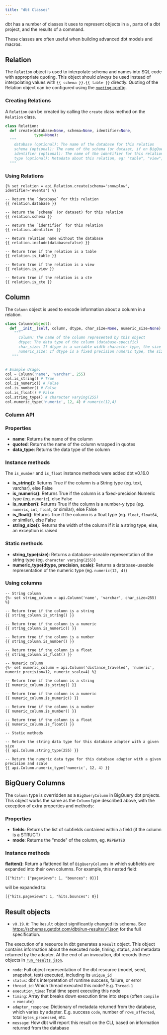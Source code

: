 ```yaml
---
title: "dbt Classes"
---
```


dbt has a number of classes it uses to represent objects in a <Term id="data-warehouse" />, parts of a dbt project, and the results of a command.

These classes are often useful when building advanced dbt models and macros.

## Relation

The `Relation` object is used to interpolate schema and <Term id="table" /> names into SQL code with appropriate quoting. This object should _always_ be used instead of interpolating values with `{{ schema }}.{{ table }}` directly. Quoting of the Relation object can be configured using the [`quoting` config](/reference/project-configs/quoting).

### Creating Relations

A `Relation` can be created by calling the `create` class method on the `Relation` class.

<File name='Relation.create'>

```python
class Relation:
  def create(database=None, schema=None, identifier=None,
             type=None):
  """
    database (optional): The name of the database for this relation
    schema (optional): The name of the schema (or dataset, if on BigQuery) for this relation
    identifier (optional): The name of the identifier for this relation
    type (optional): Metadata about this relation, eg: "table", "view", "cte"
  """
```

</File>

### Using Relations

<File name='Relation Usage.sql'>

```jinja2
{% set relation = api.Relation.create(schema='snowplow', identifier='events') %}

-- Return the `database` for this relation
{{ relation.database }}

-- Return the `schema` (or dataset) for this relation
{{ relation.schema }}

-- Return the `identifier` for this relation
{{ relation.identifier }}

-- Return relation name without the database
{{ relation.include(database=false) }}

-- Return true if the relation is a table
{{ relation.is_table }}

-- Return true if the relation is a view
{{ relation.is_view }}

-- Return true if the relation is a cte
{{ relation.is_cte }}

```

</File>


## Column
The `Column` object is used to encode information about a column in a relation.

<File name='column.py'>

```python
class Column(object):
  def __init__(self, column, dtype, char_size=None, numeric_size=None):
    """
      column: The name of the column represented by this object
      dtype: The data type of the column (database-specific)
      char_size: If dtype is a variable width character type, the size of the column, or else None
      numeric_size: If dtype is a fixed precision numeric type, the size of the column, or else None
   """


# Example Usage:
col = Column('name', 'varchar', 255)
col.is_string() # True
col.is_numeric() # False
col.is_number() # False
col.is_float() # False
col.string_type() # character varying(255)
col.numeric_type('numeric', 12, 4) # numeric(12,4)
```

</File>

### Column API

### Properties

- **name**: Returns the name of the column
- **quoted**: Returns the name of the column wrapped in quotes
- **data_type**: Returns the data type of the column

### Instance methods

<Changelog>

 The `is_number` and `is_float` instance methods were added dbt v0.16.0

</Changelog>

- **is_string()**: Returns True if the column is a String type (eg. text, varchar), else False
- **is_numeric()**: Returns True if the column is a fixed-precision Numeric type (eg. `numeric`), else False
- **is_number()**: Returns True if the column is a number-y type (eg. `numeric`, `int`, `float`, or similar), else False
- **is_float()**: Returns True if the column is a float type (eg. `float`, `float64`, or similar), else False
- **string_size()**: Returns the width of the column if it is a string type, else, an exception is raised

### Static methods
- **string_type(size)**:  Returns a database-useable representation of the string type (eg. `character varying(255)`)
- **numeric_type(dtype, precision, scale)**: Returns a database-useable representation of the numeric type (eg. `numeric(12, 4)`)

### Using columns

<File name='Column Usage.sql'>

```jinja2
-- String column
{%- set string_column = api.Column('name', 'varchar', char_size=255) %}

-- Return true if the column is a string
{{ string_column.is_string() }}

-- Return true if the column is a numeric
{{ string_column.is_numeric() }}

-- Return true if the column is a number
{{ string_column.is_number() }}

-- Return true if the column is a float
{{ string_column.is_float() }}

-- Numeric column
{%- set numeric_column = api.Column('distance_traveled', 'numeric', numeric_precision=12, numeric_scale=4) %}

-- Return true if the column is a string
{{ numeric_column.is_string() }}

-- Return true if the column is a numeric
{{ numeric_column.is_numeric() }}

-- Return true if the column is a number
{{ numeric_column.is_number() }}

-- Return true if the column is a float
{{ numeric_column.is_float() }}

-- Static methods

-- Return the string data type for this database adapter with a given size
{{ api.Column.string_type(255) }}

-- Return the numeric data type for this database adapter with a given precision and scale
{{ api.Column.numeric_type('numeric', 12, 4) }}
```

</File>

## BigQuery Columns
The `Column` type is overridden as a `BigQueryColumn` in BigQuery dbt projects. This object works the same as the `Column` type described above, with the exception of extra properties and methods:

### Properties
- **fields**: Returns the list of subfields contained within a field (if the column is a STRUCT)
- **mode**: Returns the "mode" of the column, eg. `REPEATED`

### Instance methods
**flatten()**: Return a flattened list of `BigQueryColumns` in which subfields are expanded into their own columns. For example, this nested field:

```
[{"hits": {"pageviews": 1, "bounces": 0}}]
```

will be expanded to:
```
[{"hits.pageviews": 1, "hits.bounces": 0}]
```

## Result objects

<Changelog>

* `v0.19.0`: The `Result` object significantly changed its schema. See https://schemas.getdbt.com/dbt/run-results/v1.json for the full specification.

</Changelog>

The execution of a resource in dbt generates a `Result` object. This object contains information about the executed node, timing, status, and metadata returned by the adapter. At the end of an invocation, dbt records these objects in [`run_results.json`](run-results-json).

- `node`: Full object representation of the dbt resource (model, seed, snapshot, test) executed, including its `unique_id`
- `status`: dbt's interpretation of runtime success, failure, or error
- `thread_id`: Which thread executed this node? E.g. `Thread-1`
- `execution_time`: Total time spent executing this node
- `timing`: Array that breaks down execution time into steps (often `compile` + `execute`)
- `adapter_response`: Dictionary of metadata returned from the database, which varies by adapter. E.g. success `code`, number of `rows_affected`, total `bytes_processed`, etc.
- `message`: How dbt will report this result on the CLI, based on information returned from the database
